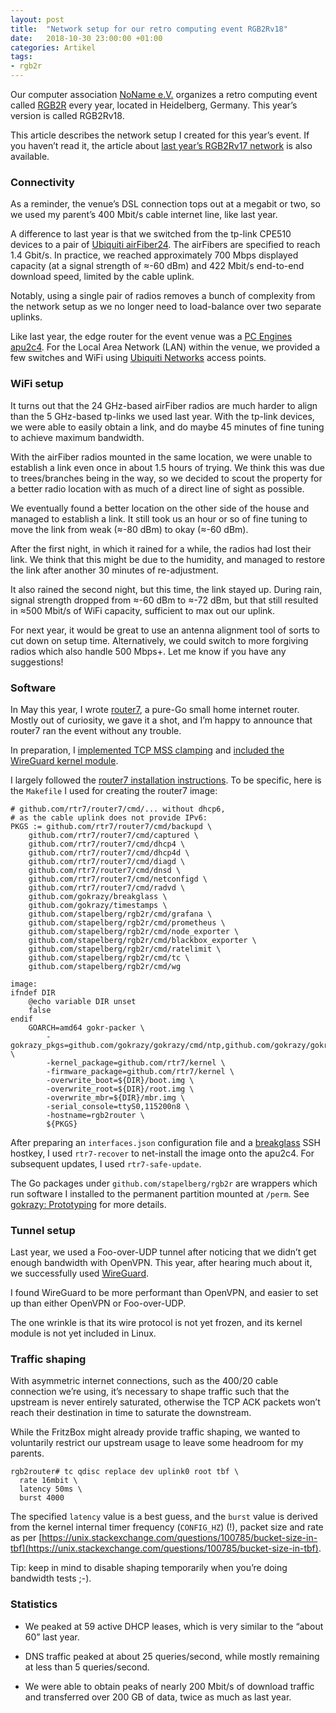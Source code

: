 ```yaml
---
layout: post
title:  "Network setup for our retro computing event RGB2Rv18"
date:   2018-10-30 23:00:00 +01:00
categories: Artikel
tags:
- rgb2r
---
```


Our computer association [NoName e.V.](https://www.noname-ev.de/) organizes a
retro computing event called [RGB2R](https://www.rgb2r.de/) every year,
located in Heidelberg, Germany. This year’s version is called RGB2Rv18.

This article describes the network setup I created for this year’s event. If you
haven’t read it, the article about [last year’s RGB2Rv17
network](/posts/2017-11-13-rgb2r-network/) is also available.

### Connectivity

As a reminder, the venue’s DSL connection tops out at a megabit or two, so we
used my parent’s 400 Mbit/s cable internet line, like last year.

A difference to last year is that we switched from the tp-link CPE510 devices to
a pair of [Ubiquiti airFiber24](https://www.ubnt.com/airfiber/airfiber24/). The
airFibers are specified to reach 1.4 Gbit/s. In practice, we reached
approximately 700 Mbps displayed capacity (at a signal strength of ≈-60 dBm) and
422 Mbit/s end-to-end download speed, limited by the cable uplink.

Notably, using a single pair of radios removes a bunch of complexity from the
network setup as we no longer need to load-balance over two separate uplinks.

Like last year, the edge router for the event venue was a [PC Engines
apu2c4](https://pcengines.ch/apu2c4.htm). For the Local Area Network (LAN)
within the venue, we provided a few switches and WiFi using [Ubiquiti
Networks](https://www.ubnt.com/) access points.

### WiFi setup

It turns out that the 24 GHz-based airFiber radios are much harder to align than
the 5 GHz-based tp-links we used last year. With the tp-link devices, we were
able to easily obtain a link, and do maybe 45 minutes of fine tuning to achieve
maximum bandwidth.

With the airFiber radios mounted in the same location, we were unable to
establish a link even once in about 1.5 hours of trying. We think this was due
to trees/branches being in the way, so we decided to scout the property for a
better radio location with as much of a direct line of sight as possible.

We eventually found a better location on the other side of the house and managed
to establish a link. It still took us an hour or so of fine tuning to move the
link from weak (≈-80 dBm) to okay (≈-60 dBm).

After the first night, in which it rained for a while, the radios had lost their
link. We think that this might be due to the humidity, and managed to restore
the link after another 30 minutes of re-adjustment.

It also rained the second night, but this time, the link stayed up. During rain,
signal strength dropped from ≈-60 dBm to ≈-72 dBm, but that still resulted in
≈500 Mbit/s of WiFi capacity, sufficient to max out our uplink.

For next year, it would be great to use an antenna alignment tool of sorts to
cut down on setup time. Alternatively, we could switch to more forgiving radios
which also handle 500 Mbps+. Let me know if you have any suggestions!

### Software

In May this year, I wrote [router7](https://github.com/rtr7/router7), a pure-Go
small home internet router. Mostly out of curiosity, we gave it a shot, and I’m
happy to announce that router7 ran the event without any trouble.

In preparation, I [implemented TCP MSS
clamping](https://github.com/rtr7/router7/commit/2e8e0daa0ac8a6a123893b27fb1de566768383d0)
and [included the WireGuard kernel
module](https://github.com/rtr7/kernel/commit/c7afbc1fd2efdb9e1149d271c4d2be59cc5c98f4).

I largely followed the [router7 installation
instructions](https://github.com/rtr7/router7#installation). To be specific,
here is the `Makefile` I used for creating the router7 image:

```
# github.com/rtr7/router7/cmd/... without dhcp6,
# as the cable uplink does not provide IPv6:
PKGS := github.com/rtr7/router7/cmd/backupd \
	github.com/rtr7/router7/cmd/captured \
	github.com/rtr7/router7/cmd/dhcp4 \
	github.com/rtr7/router7/cmd/dhcp4d \
	github.com/rtr7/router7/cmd/diagd \
	github.com/rtr7/router7/cmd/dnsd \
	github.com/rtr7/router7/cmd/netconfigd \
	github.com/rtr7/router7/cmd/radvd \
	github.com/gokrazy/breakglass \
	github.com/gokrazy/timestamps \
	github.com/stapelberg/rgb2r/cmd/grafana \
	github.com/stapelberg/rgb2r/cmd/prometheus \
	github.com/stapelberg/rgb2r/cmd/node_exporter \
	github.com/stapelberg/rgb2r/cmd/blackbox_exporter \
	github.com/stapelberg/rgb2r/cmd/ratelimit \
	github.com/stapelberg/rgb2r/cmd/tc \
	github.com/stapelberg/rgb2r/cmd/wg

image:
ifndef DIR
	@echo variable DIR unset
	false
endif
	GOARCH=amd64 gokr-packer \
		-gokrazy_pkgs=github.com/gokrazy/gokrazy/cmd/ntp,github.com/gokrazy/gokrazy/cmd/randomd \
		-kernel_package=github.com/rtr7/kernel \
		-firmware_package=github.com/rtr7/kernel \
		-overwrite_boot=${DIR}/boot.img \
		-overwrite_root=${DIR}/root.img \
		-overwrite_mbr=${DIR}/mbr.img \
		-serial_console=ttyS0,115200n8 \
		-hostname=rgb2router \
		${PKGS}
```

After preparing an `interfaces.json` configuration file and a
[breakglass](https://github.com/gokrazy/breakglass) SSH hostkey, I used
`rtr7-recover` to net-install the image onto the apu2c4. For subsequent updates,
I used `rtr7-safe-update`.

The Go packages under `github.com/stapelberg/rgb2r` are wrappers which run
software I installed to the permanent partition mounted at `/perm`. See
[gokrazy: Prototyping](https://gokrazy.org/prototyping.html) for more details.

### Tunnel setup

Last year, we used a Foo-over-UDP tunnel after noticing that we didn’t get
enough bandwidth with OpenVPN. This year, after hearing much about it, we
successfully used [WireGuard](https://www.wireguard.com/).

I found WireGuard to be more performant than OpenVPN, and easier to set up than
either OpenVPN or Foo-over-UDP.

The one wrinkle is that its wire protocol is not yet frozen, and its kernel
module is not yet included in Linux.

### Traffic shaping

With asymmetric internet connections, such as the 400/20 cable connection we’re
using, it’s necessary to shape traffic such that the upstream is never entirely
saturated, otherwise the TCP ACK packets won’t reach their destination in time
to saturate the downstream.

While the FritzBox might already provide traffic shaping, we wanted to
voluntarily restrict our upstream usage to leave some headroom for my parents.

```
rgb2router# tc qdisc replace dev uplink0 root tbf \
  rate 16mbit \
  latency 50ms \
  burst 4000
```

The specified `latency` value is a best guess, and the `burst` value is derived
from the kernel internal timer frequency (`CONFIG_HZ`) (!), packet size and rate
as per
[https://unix.stackexchange.com/questions/100785/bucket-size-in-tbf](https://unix.stackexchange.com/questions/100785/bucket-size-in-tbf).

Tip: keep in mind to disable shaping temporarily when you’re doing bandwidth
tests ;-).

### Statistics

* We peaked at 59 active DHCP leases, which is very similar to the “about 60”
  last year.

* DNS traffic peaked at about 25 queries/second, while mostly remaining at less
  than 5 queries/second.

* We were able to obtain peaks of nearly 200 Mbit/s of download traffic and
  transferred over 200 GB of data, twice as much as last year.
